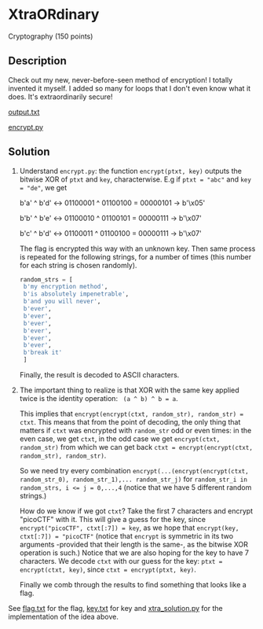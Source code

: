 # XtraORdinary
Cryptography (150 points)
## Description
Check out my new, never-before-seen method of encryption! I totally invented it myself. I added so many for loops that I don't even know what it does. It's extraordinarily secure!

[output.txt](./output.txt)

[encrypt.py](./encrypt.py)

## Solution

1. Understand ```encrypt.py```: the function ```encrypt(ptxt, key)``` outputs the bitwise XOR of ```ptxt``` and ```key```, characterwise. E.g if ```ptxt = "abc"``` and ```key = "de"```, we get

      b'a' ^ b'd' <-> 01100001 ^ 01100100 = 00000101 -> b'\x05'
   
      b'b' ^ b'e' <-> 01100010 ^ 01100101 = 00000111 -> b'\x07'
   
      b'c' ^ b'd' <-> 01100011 ^ 01100100 = 00000111 -> b'\x07'

   The flag is encrypted this way with an unknown key. Then same process is repeated for the following strings, for a number of times (this number for each string is chosen randomly).

      ```python
      random_strs = [
       b'my encryption method',
       b'is absolutely impenetrable',
       b'and you will never',
       b'ever',
       b'ever',
       b'ever',
       b'ever',
       b'ever',
       b'ever',
       b'break it'
       ]
      ```
   Finally, the result is decoded to ASCII characters.

2. The important thing to realize is that XOR with the same key applied twice is the identity operation: ``` (a ^ b) ^ b = a```.

   This implies that ```encrypt(encrypt(ctxt, random_str), random_str) = ctxt```. This means that from the point of decoding, the only thing that matters if ```ctxt``` was encrypted with ```random_str``` odd or even times: in the even case, we get ```ctxt```, in the odd case we get ```encrypt(ctxt, random_str)``` from which we can get back ```ctxt = encrypt(encrypt(ctxt, random_str), random_str)```.

   So we need try every combination ```encrypt(...(encrypt(encrypt(ctxt, random_str_0), random_str_1),... random_str_j)``` for ```random_str_i in random_strs, i <= j = 0,...,4``` (notice that we have 5 different random strings.)

   How do we know if we got ```ctxt```? Take the first 7 characters and encrypt "picoCTF" with it. This will give a guess for the key, since ```encrypt("picoCTF", ctxt[:7]) = key```, as we hope that ```encrypt(key, ctxt[:7]) = "picoCTF"``` (notice that ```encrypt``` is symmetric in its two arguments -provided that their length is the same-, as the bitwise XOR operation is such.) Notice that we are also hoping for the key to have 7 characters. We decode ```ctxt``` with our guess for the key: ```ptxt = encrypt(ctxt, key)```, since ```ctxt = encrypt(ptxt, key)```.

   Finally we comb through the results to find something that looks like a flag.

See [flag.txt](./flag.txt) for the flag, [key.txt](./key.txt) for key and [xtra_solution.py](./xtra_solution.py) for the implementation of the idea above.
